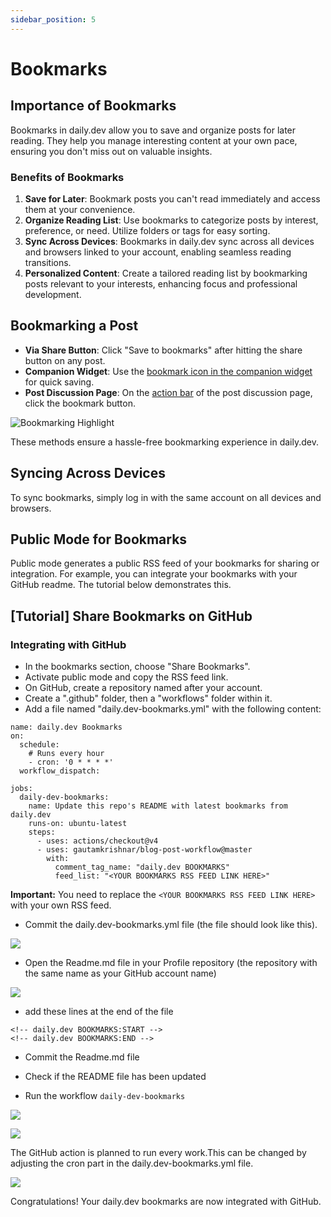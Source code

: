 ```yaml
---
sidebar_position: 5
---
```


# Bookmarks

## Importance of Bookmarks

Bookmarks in daily.dev allow you to save and organize posts for later reading. They help you manage interesting content at your own pace, ensuring you don't miss out on valuable insights.

### Benefits of Bookmarks

1. **Save for Later**: Bookmark posts you can't read immediately and access them at your convenience.
2. **Organize Reading List**: Use bookmarks to categorize posts by interest, preference, or need. Utilize folders or tags for easy sorting.
3. **Sync Across Devices**: Bookmarks in daily.dev sync across all devices and browsers linked to your account, enabling seamless reading transitions.
4. **Personalized Content**: Create a tailored reading list by bookmarking posts relevant to your interests, enhancing focus and professional development.

## Bookmarking a Post

- **Via Share Button**: Click "Save to bookmarks" after hitting the share button on any post.
- **Companion Widget**: Use the [bookmark icon in the companion widget](https://app.daily.dev/posts/6IVMj7uuS) for quick saving.
- **Post Discussion Page**: On the [action bar](https://app.daily.dev/posts/yc3ZVzfLY) of the post discussion page, click the bookmark button.

![Bookmarking Highlight](https://daily-now-res.cloudinary.com/image/upload/v1722602056/docs-v2/273961662-0144389c-599b-483f-a3ca-29d59e25b27f.png)

These methods ensure a hassle-free bookmarking experience in daily.dev.

## Syncing Across Devices

To sync bookmarks, simply log in with the same account on all devices and browsers.

## Public Mode for Bookmarks

Public mode generates a public RSS feed of your bookmarks for sharing or integration. For example, you can integrate your bookmarks with your GitHub readme. The tutorial below demonstrates this.

## [Tutorial] Share Bookmarks on GitHub

### Integrating with GitHub

- In the bookmarks section, choose "Share Bookmarks".
- Activate public mode and copy the RSS feed link.
- On GitHub, create a repository named after your account.
- Create a ".github" folder, then a "workflows" folder within it.
- Add a file named "daily.dev-bookmarks.yml" with the following content:

```
name: daily.dev Bookmarks
on:
  schedule:
    # Runs every hour
    - cron: '0 * * * *'
  workflow_dispatch:

jobs:
  daily-dev-bookmarks:
    name: Update this repo's README with latest bookmarks from daily.dev
    runs-on: ubuntu-latest
    steps:
      - uses: actions/checkout@v4
      - uses: gautamkrishnar/blog-post-workflow@master
        with:
          comment_tag_name: "daily.dev BOOKMARKS"
          feed_list: "<YOUR BOOKMARKS RSS FEED LINK HERE>"
```

**Important:** You need to replace the `<YOUR BOOKMARKS RSS FEED LINK HERE>` with your own RSS feed.

- Commit the daily.dev-bookmarks.yml file (the file should look like this).

![](https://daily-now-res.cloudinary.com/image/upload/v1644219700/docs/bookmarksGithub6.png)

- Open the Readme.md file in your Profile repository (the repository with the same name as your GitHub account name)

![](https://daily-now-res.cloudinary.com/image/upload/v1644219700/docs/bookmarksGithub7.png)

- add these lines at the end of the file
```
<!-- daily.dev BOOKMARKS:START -->
<!-- daily.dev BOOKMARKS:END -->
```
- Commit the Readme.md file
- Check if the README file has been updated

- Run the workflow  `daily-dev-bookmarks`

![](https://daily-now-res.cloudinary.com/image/upload/v1644219700/docs/bookmarksGithub9.png)

![](https://daily-now-res.cloudinary.com/image/upload/v1644219700/docs/bookmarksGithub11.png)

The GitHub action is planned to run every work.This can be changed by adjusting the cron part in the daily.dev-bookmarks.yml file.

![](https://daily-now-res.cloudinary.com/image/upload/v1644219700/docs/bookmarksGithub12.png)

Congratulations! Your daily.dev bookmarks are now integrated with GitHub.

